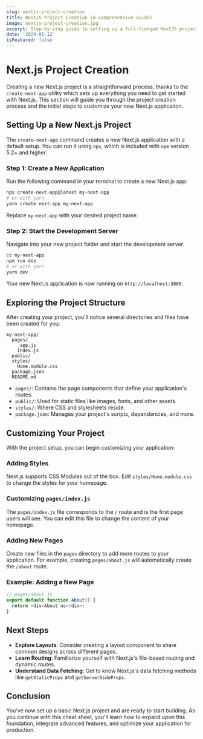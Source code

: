 ```yaml
---
slug: nextjs-project-creation
title: NextJS Project Creation (A Comprehensive Guide)
image: nextjs-project-creation.jpg
excerpt: Step-by-step guide to setting up a full-fledged NextJS project, integrating routes and components.
date: '2024-01-12'
isFeatured: false
---
```


# Next.js Project Creation

Creating a new Next.js project is a straightforward process, thanks to the `create-next-app` utility which sets up everything you need to get started with Next.js. This section will guide you through the project creation process and the initial steps to customize your new Next.js application.

## Setting Up a New Next.js Project

The `create-next-app` command creates a new Next.js application with a default setup. You can run it using `npx`, which is included with `npm` version 5.2+ and higher.

### Step 1: Create a New Application

Run the following command in your terminal to create a new Next.js app:

```bash
npx create-next-app@latest my-next-app
# or with yarn
yarn create next-app my-next-app
```

Replace `my-next-app` with your desired project name.

### Step 2: Start the Development Server

Navigate into your new project folder and start the development server:

```bash
cd my-next-app
npm run dev
# or with yarn
yarn dev
```

Your new Next.js application is now running on `http://localhost:3000`.

## Exploring the Project Structure

After creating your project, you'll notice several directories and files have been created for you:

```
my-next-app/
  pages/
    _app.js
    index.js
  public/
  styles/
    Home.module.css
  package.json
  README.md
```

- `pages/`: Contains the page components that define your application's routes.
- `public/`: Used for static files like images, fonts, and other assets.
- `styles/`: Where CSS and stylesheets reside.
- `package.json`: Manages your project's scripts, dependencies, and more.

## Customizing Your Project

With the project setup, you can begin customizing your application:

### Adding Styles

Next.js supports CSS Modules out of the box. Edit `styles/Home.module.css` to change the styles for your homepage.

### Customizing `pages/index.js`

The `pages/index.js` file corresponds to the `/` route and is the first page users will see. You can edit this file to change the content of your homepage.

### Adding New Pages

Create new files in the `pages` directory to add more routes to your application. For example, creating `pages/about.js` will automatically create the `/about` route.

### Example: Adding a New Page

```js
// pages/about.js
export default function About() {
  return <div>About us</div>;
}
```

## Next Steps

- **Explore Layouts**: Consider creating a layout component to share common designs across different pages.
- **Learn Routing**: Familiarize yourself with Next.js's file-based routing and dynamic routes.
- **Understand Data Fetching**: Get to know Next.js's data fetching methods like `getStaticProps` and `getServerSideProps`.

## Conclusion

You've now set up a basic Next.js project and are ready to start building. As you continue with this cheat sheet, you'll learn how to expand upon this foundation, integrate advanced features, and optimize your application for production.
